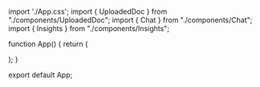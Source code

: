 import './App.css';
import { UploadedDoc } from "./components/UploadedDoc";
import { Chat } from "./components/Chat";
import { Insights } from "./components/Insights";

function App() {
  return (
    <div className="main-container">
      <UploadedDoc/>
      <Chat/>
      <Insights/>
    </div>
  );
}

export default App;
